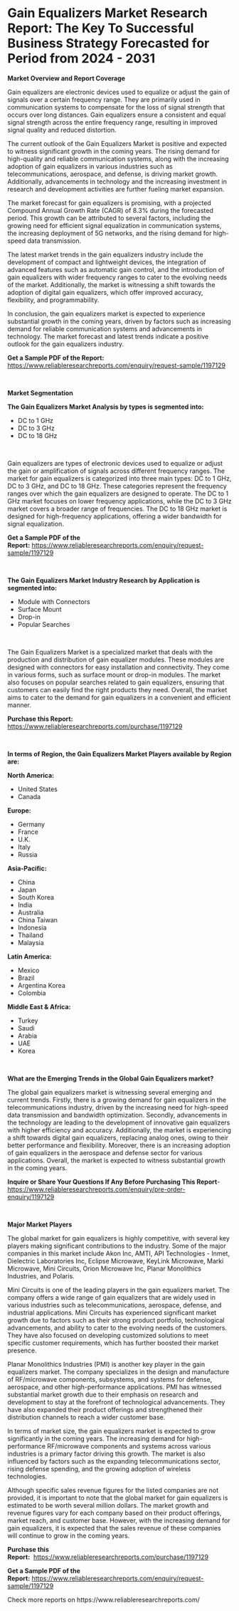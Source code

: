 <p><h1>Gain Equalizers Market Research Report: The Key To Successful Business Strategy Forecasted for Period from 2024 - 2031</h1></p><p><strong>Market Overview and Report Coverage</strong></p>
<p><p>Gain equalizers are electronic devices used to equalize or adjust the gain of signals over a certain frequency range. They are primarily used in communication systems to compensate for the loss of signal strength that occurs over long distances. Gain equalizers ensure a consistent and equal signal strength across the entire frequency range, resulting in improved signal quality and reduced distortion.</p><p>The current outlook of the Gain Equalizers Market is positive and expected to witness significant growth in the coming years. The rising demand for high-quality and reliable communication systems, along with the increasing adoption of gain equalizers in various industries such as telecommunications, aerospace, and defense, is driving market growth. Additionally, advancements in technology and the increasing investment in research and development activities are further fueling market expansion.</p><p>The market forecast for gain equalizers is promising, with a projected Compound Annual Growth Rate (CAGR) of 8.3% during the forecasted period. This growth can be attributed to several factors, including the growing need for efficient signal equalization in communication systems, the increasing deployment of 5G networks, and the rising demand for high-speed data transmission.</p><p>The latest market trends in the gain equalizers industry include the development of compact and lightweight devices, the integration of advanced features such as automatic gain control, and the introduction of gain equalizers with wider frequency ranges to cater to the evolving needs of the market. Additionally, the market is witnessing a shift towards the adoption of digital gain equalizers, which offer improved accuracy, flexibility, and programmability.</p><p>In conclusion, the gain equalizers market is expected to experience substantial growth in the coming years, driven by factors such as increasing demand for reliable communication systems and advancements in technology. The market forecast and latest trends indicate a positive outlook for the gain equalizers industry.</p></p>
<p><strong>Get a Sample PDF of the Report:</strong> <a href="https://www.reliableresearchreports.com/enquiry/request-sample/1197129">https://www.reliableresearchreports.com/enquiry/request-sample/1197129</a></p>
<p>&nbsp;</p>
<p><strong>Market Segmentation</strong></p>
<p><strong>The Gain Equalizers Market Analysis by types is segmented into:</strong></p>
<p><ul><li>DC to 1 GHz</li><li>DC to 3 GHz</li><li>DC to 18 GHz</li></ul></p>
<p>&nbsp;</p>
<p><p>Gain equalizers are types of electronic devices used to equalize or adjust the gain or amplification of signals across different frequency ranges. The market for gain equalizers is categorized into three main types: DC to 1 GHz, DC to 3 GHz, and DC to 18 GHz. These categories represent the frequency ranges over which the gain equalizers are designed to operate. The DC to 1 GHz market focuses on lower frequency applications, while the DC to 3 GHz market covers a broader range of frequencies. The DC to 18 GHz market is designed for high-frequency applications, offering a wider bandwidth for signal equalization.</p></p>
<p><strong>Get a Sample PDF of the Report:</strong>&nbsp;<a href="https://www.reliableresearchreports.com/enquiry/request-sample/1197129">https://www.reliableresearchreports.com/enquiry/request-sample/1197129</a></p>
<p>&nbsp;</p>
<p><strong>The Gain Equalizers Market Industry Research by Application is segmented into:</strong></p>
<p><ul><li>Module with Connectors</li><li>Surface Mount</li><li>Drop-in</li><li>Popular Searches</li></ul></p>
<p>&nbsp;</p>
<p><p>The Gain Equalizers Market is a specialized market that deals with the production and distribution of gain equalizer modules. These modules are designed with connectors for easy installation and connectivity. They come in various forms, such as surface mount or drop-in modules. The market also focuses on popular searches related to gain equalizers, ensuring that customers can easily find the right products they need. Overall, the market aims to cater to the demand for gain equalizers in a convenient and efficient manner.</p></p>
<p><strong>Purchase this Report:</strong>&nbsp; <a href="https://www.reliableresearchreports.com/purchase/1197129">https://www.reliableresearchreports.com/purchase/1197129</a></p>
<p>&nbsp;</p>
<p><strong>In terms of Region, the Gain Equalizers Market Players available by Region are:</strong></p>
<p>
    <p> <strong> North America: </strong>
        <ul>
            <li>United States</li>
            <li>Canada</li>
        </ul>
        </p> 
    <p> <strong> Europe: </strong>
        <ul>
            <li>Germany</li>
            <li>France</li>
            <li>U.K.</li>
            <li>Italy</li>
            <li>Russia</li>
        </ul>
        </p> 
    <p> <strong> Asia-Pacific: </strong>
        <ul>
            <li>China</li>
            <li>Japan</li>
            <li>South Korea</li>
            <li>India</li>
            <li>Australia</li>
            <li>China Taiwan</li>
            <li>Indonesia</li>
            <li>Thailand</li>
            <li>Malaysia</li>
        </ul>
        </p> 
    <p> <strong> Latin America: </strong>
        <ul>
            <li>Mexico</li>
            <li>Brazil</li>
            <li>Argentina Korea</li>
            <li>Colombia</li>
        </ul>
        </p> 
    <p> <strong> Middle East & Africa: </strong>
        <ul>
            <li>Turkey</li>
            <li>Saudi</li>
            <li>Arabia</li>
            <li>UAE</li>
            <li>Korea</li>
        </ul>
    </p>
    </p>
<p>&nbsp;</p>
<p><strong>What are the Emerging Trends in the Global Gain Equalizers market?</strong></p>
<p><p>The global gain equalizers market is witnessing several emerging and current trends. Firstly, there is a growing demand for gain equalizers in the telecommunications industry, driven by the increasing need for high-speed data transmission and bandwidth optimization. Secondly, advancements in the technology are leading to the development of innovative gain equalizers with higher efficiency and accuracy. Additionally, the market is experiencing a shift towards digital gain equalizers, replacing analog ones, owing to their better performance and flexibility. Moreover, there is an increasing adoption of gain equalizers in the aerospace and defense sector for various applications. Overall, the market is expected to witness substantial growth in the coming years.</p></p>
<p><strong>Inquire or Share Your Questions If Any Before Purchasing This Report</strong>- <a href="https://www.reliableresearchreports.com/enquiry/pre-order-enquiry/1197129">https://www.reliableresearchreports.com/enquiry/pre-order-enquiry/1197129</a></p>
<p>&nbsp;</p>
<p><strong>Major Market Players</strong></p>
<p><p>The global market for gain equalizers is highly competitive, with several key players making significant contributions to the industry. Some of the major companies in this market include Akon Inc, AMTI, API Technologies - Inmet, Dielectric Laboratories Inc, Eclipse Microwave, KeyLink Microwave, Marki Microwave, Mini Circuits, Orion Microwave Inc, Planar Monolithics Industries, and Polaris.</p><p>Mini Circuits is one of the leading players in the gain equalizers market. The company offers a wide range of gain equalizers that are widely used in various industries such as telecommunications, aerospace, defense, and industrial applications. Mini Circuits has experienced significant market growth due to factors such as their strong product portfolio, technological advancements, and ability to cater to the evolving needs of the customers. They have also focused on developing customized solutions to meet specific customer requirements, which has further boosted their market presence.</p><p>Planar Monolithics Industries (PMI) is another key player in the gain equalizers market. The company specializes in the design and manufacture of RF/microwave components, subsystems, and systems for defense, aerospace, and other high-performance applications. PMI has witnessed substantial market growth due to their emphasis on research and development to stay at the forefront of technological advancements. They have also expanded their product offerings and strengthened their distribution channels to reach a wider customer base.</p><p>In terms of market size, the gain equalizers market is expected to grow significantly in the coming years. The increasing demand for high-performance RF/microwave components and systems across various industries is a primary factor driving this growth. The market is also influenced by factors such as the expanding telecommunications sector, rising defense spending, and the growing adoption of wireless technologies.</p><p>Although specific sales revenue figures for the listed companies are not provided, it is important to note that the global market for gain equalizers is estimated to be worth several million dollars. The market growth and revenue figures vary for each company based on their product offerings, market reach, and customer base. However, with the increasing demand for gain equalizers, it is expected that the sales revenue of these companies will continue to grow in the coming years.</p></p>
<p><strong>Purchase this Report:</strong>&nbsp;&nbsp;<a href="https://www.reliableresearchreports.com/purchase/1197129">https://www.reliableresearchreports.com/purchase/1197129</a></p>
<p></p>
<p><strong>Get a Sample PDF of the Report:</strong>&nbsp;<a href="https://www.reliableresearchreports.com/enquiry/request-sample/1197129">https://www.reliableresearchreports.com/enquiry/request-sample/1197129</a></p>
<p>Check more reports on https://www.reliableresearchreports.com/</p>